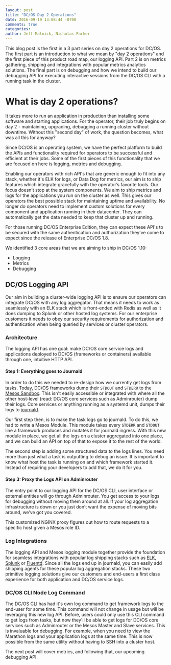 ```yaml
---
layout: post
title: "DC/OS Day 2 Operations"
date: 2016-09-19 13:08:44 -0700
comments: true
categories: 
author: Jeff Malnick, Nicholas Parker
---
```

This blog post is the first in a 3 part series on day 2 operations for DC/OS. The first part is an introduction to what we mean by "day 2 operations" and the first piece of this product road map, our logging API. Part 2 is on metrics gathering, shipping and integrations with popular metrics analytics solutions. The final part is on debugging and how we intend to build our debugging API for executing interactive sessions from the DC/OS CLI with a running task in the cluster. 
<!-- more -->
# What is day 2 operations?
It takes more to run an application in production than installing some software and starting applications. For the operator, their job truly begins on day 2 - maintaining, upgrading, debugging a running cluster without downtime. Without this "second day" of work, the question becomes, what was all this for anyway? 

Since DC/OS is an operating system, we have the perfect platform to build the APIs and functionality required for operators to be successful and efficient at their jobs. Some of the first pieces of this functionality that we are focused on here is logging, metrics and debugging.


Enabling our operators with rich API's that are generic enough to fit into any stack, whether it's ELK for logs, or Data Dog for metrics, our aim is to ship features which integrate gracefully with the operator’s favorite tools. Our focus doesn’t stop at the system components. We aim to ship metrics and logs for the applications you run on the cluster as well. This gives our operators the best possible stack for maintaining uptime and availability. No longer do operators need to implement custom solutions for every component and application running in their datacenter. They can automatically get the data needed to keep that cluster up and running. 

For those running DC/OS Enterprise Edition, they can expect these API's to be secured with the same authentication and authorization they've come to expect since the release of Enterprise DC/OS 1.8. 

We identified 3 core areas that we are aiming to ship in DC/OS 1.10:
- Logging
- Metrics
- Debugging

## DC/OS Logging API
Our aim in building a cluster-wide logging API is to ensure our operators can integrate DC/OS with any log aggregator. That means it needs to work as seamlessly with an ELK stack which is front-ended with Redis as well as it does dumping to Splunk or other hosted log systems. For our enterprise customers it needs to obey our security requirements for authorization and authentication when being queried by services or cluster operators.  

### Architecture
The logging API has one goal: make DC/OS core service logs and applications deployed to DC/OS (frameworks or containers) available through one, intuitive HTTP API. 

#### Step 1: Everything goes to Journald 
In order to do this we needed to re-design how we currently get logs from tasks. Today, DC/OS frameworks dump their `STDOUT` and `STDERR` to the [Mesos Sandbox](http://mesos.apache.org/documentation/latest/sandbox/). This isn't easily accessible or integrated with where all the other host-level (read: DC/OS core services such as Adminrouter) dump their logs. Core services or anything running as a systemd unit, dumps their  logs to [journald](https://www.freedesktop.org/software/systemd/man/systemd-journald.service.html).

Our first step then, is to make the task logs go to journald. To do this, we had to write a Mesos Module. This module takes every `STDERR` and `STDOUT` line a framework produces and mutates it for journald ingress. With this new module in place, we get all the logs on a cluster aggregated into one place, and we can build an API on top of that to expose it to the rest of the world. 


The second step is adding some structured data to the logs lines. You need more than just what a task is outputting to debug an issue. It is important to know what host the task is running on and which framework started it. Instead of requiring your developers to add that, we do it for you.

#### Step 3: Proxy the Logs API on Adminrouter
The entry point to our logging API for the DC/OS CLI, user interface or external entities will go through Adminrouter. You get access to your logs for debugging without moving them around at all. If your log aggregation infrastructure is down or you just don’t want the expense of moving bits around, we’ve got you covered.

This customized NGINX proxy figures out how to route requests to a specific host given a Mesos role ID. 
### Log Integrations

The logging API and Mesos logging module together provide the foundation for seamless integrations with popular log shipping stacks such as [ELK](https://www.elastic.co/webinars/introduction-elk-stack), [Splunk](https://www.splunk.com/) or [Fluentd](http://www.fluentd.org/). Since all the logs end up in journald, you can easily add shipping agents for these popular log aggregation stacks. These two primitive logging solutions give our customers and end-users a first class experience for both application and DC/OS service logs. 

### DC/OS CLI Node Log Command
The DC/OS CLI has had it's own log command to get framework logs to the end-user for some time. This command will not change in usage but will be leveraging this new log API. Before, users could only use this CLI command to get logs from tasks, but now they'll be able to get logs for DC/OS core services such as Adminrouter or the Mesos Master and Slave services. This is invaluable for debugging. For example, when you need to view the Marathon logs and your application logs at the same time. This is now possible from the same utility without having to SSH into a cluster host. 

The next post will cover metrics, and following that, our upcoming debugging API.
